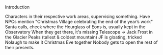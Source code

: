 
Introduction

Characters in their respective work areas, supervising something.
Have NPCs mention "Christmas Village celebrating the end of the year’s work"
Santa calls, check where the Hourglass of Eons is, usually kept in the Observatory
When they get there, it's missing
Telescope -> Jack Frost in the Glacier Peaks (tallest & coldest mountain)
JF is gloating, tricked Nolaugh to make it Christmas Eve together
Nobody gets to open the rest of their presents.

